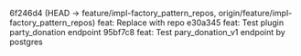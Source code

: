 6f246d4 (HEAD -> feature/impl-factory_pattern_repos, origin/feature/impl-factory_pattern_repos) feat: Replace with repo
e30a345 feat: Test plugin party_donation endpoint
95bf7c8 feat: Test pary_donation_v1 endpoint by postgres